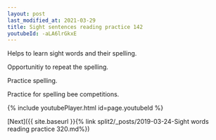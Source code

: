 ```yaml
---
layout: post
last_modified_at: 2021-03-29
title: Sight sentences reading practice 142
youtubeId: -aLA6lrGkxE
---
```

 
 
Helps to learn sight words and their spelling.

Opportunitiy to repeat the spelling. 

Practice spelling. 
 
Practice for spelling bee competitions. 
 
{% include youtubePlayer.html id=page.youtubeId %}
 
 

[Next]({{ site.baseurl }}{% link  split2/_posts/2019-03-24-Sight words reading practice 320.md%})
 
